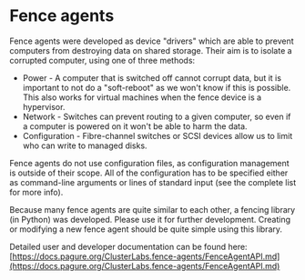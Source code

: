 Fence agents
============
Fence agents were developed as device "drivers" which are able to prevent computers from destroying data on shared storage. Their aim is to isolate a corrupted computer, using one of three methods:

  * Power - A computer that is switched off cannot corrupt data, but it is important to not do a "soft-reboot" as we won't know if this is possible. This also works for virtual machines when the fence device is a hypervisor.
  * Network - Switches can prevent routing to a given computer, so even if a computer is powered on it won't be able to harm the data.
  * Configuration - Fibre-channel switches or SCSI devices allow us to limit who can write to managed disks.

Fence agents do not use configuration files, as configuration management is outside of their scope. All of the configuration has to be specified either as command-line arguments or lines of standard input (see the complete list for more info).

Because many fence agents are quite similar to each other, a fencing library (in Python) was developed. Please use it for further development. Creating or modifying a new fence agent should be quite simple using this library.

Detailed user and developer documentation can be found here: [https://docs.pagure.org/ClusterLabs.fence-agents/FenceAgentAPI.md](https://docs.pagure.org/ClusterLabs.fence-agents/FenceAgentAPI.md)


